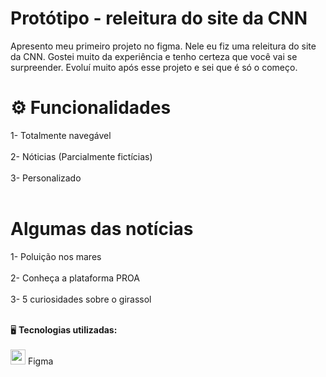 # Protótipo - releitura do site da CNN 
Apresento meu primeiro projeto no figma. Nele eu fiz uma releitura do site da CNN. Gostei muito da experiência e tenho certeza que você vai se surpreender. Evoluí muito após esse projeto e sei que é só o começo.

# ⚙ Funcionalidades 
1- Totalmente navegável <br><br>
2- Nóticias (Parcialmente fictícias) <br><br>
3- Personalizado <br><br>

#  Algumas das notícias 
1- Poluição nos mares <br><br>
2- Conheça a plataforma PROA <br><br>
3- 5 curiosidades sobre o girassol <br><br>

🖥️ **Tecnologias utilizadas:**<br><br>
<img  width="24px" src="https://cdn.discordapp.com/attachments/773372240686350356/1054550678493741146/figma.png" />  Figma

